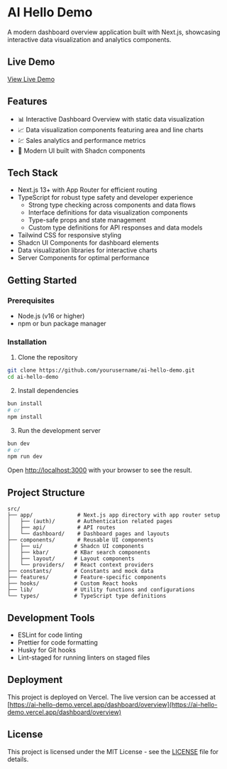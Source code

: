 # AI Hello Demo

A modern dashboard overview application built with Next.js, showcasing interactive data visualization and analytics components.

## Live Demo

[View Live Demo](https://ai-hello-demo.vercel.app/dashboard/overview)

## Features

- 📊 Interactive Dashboard Overview with static data visualization
- 📈 Data visualization components featuring area and line charts
- 💹 Sales analytics and performance metrics
- 🎨 Modern UI built with Shadcn components

## Tech Stack

- Next.js 13+ with App Router for efficient routing
- TypeScript for robust type safety and developer experience
  - Strong type checking across components and data flows
  - Interface definitions for data visualization components
  - Type-safe props and state management
  - Custom type definitions for API responses and data models
- Tailwind CSS for responsive styling
- Shadcn UI Components for dashboard elements
- Data visualization libraries for interactive charts
- Server Components for optimal performance

## Getting Started

### Prerequisites

- Node.js (v16 or higher)
- npm or bun package manager

### Installation

1. Clone the repository
```bash
git clone https://github.com/yourusername/ai-hello-demo.git
cd ai-hello-demo
```

2. Install dependencies
```bash
bun install
# or
npm install
```

3. Run the development server
```bash
bun dev
# or
npm run dev
```

Open [http://localhost:3000](http://localhost:3000) with your browser to see the result.

## Project Structure

```
src/
├── app/              # Next.js app directory with app router setup
│   ├── (auth)/       # Authentication related pages
│   ├── api/          # API routes
│   └── dashboard/    # Dashboard pages and layouts
├── components/       # Reusable UI components
│   ├── ui/          # Shadcn UI components
│   ├── kbar/        # KBar search components
│   ├── layout/      # Layout components
│   └── providers/   # React context providers
├── constants/       # Constants and mock data
├── features/        # Feature-specific components
├── hooks/           # Custom React hooks
├── lib/             # Utility functions and configurations
└── types/           # TypeScript type definitions
```

## Development Tools

- ESLint for code linting
- Prettier for code formatting
- Husky for Git hooks
- Lint-staged for running linters on staged files

## Deployment

This project is deployed on Vercel. The live version can be accessed at [https://ai-hello-demo.vercel.app/dashboard/overview](https://ai-hello-demo.vercel.app/dashboard/overview)

## License

This project is licensed under the MIT License - see the [LICENSE](LICENSE) file for details.